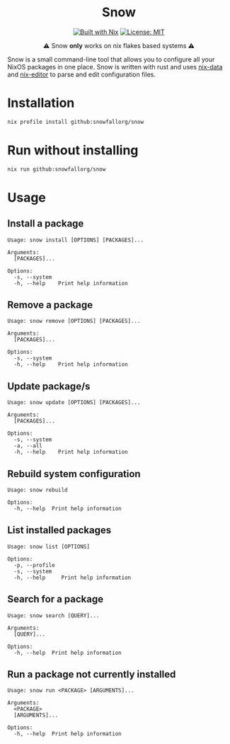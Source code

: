 <div align="center">

Snow
===
[![Built with Nix][builtwithnix badge]][builtwithnix]
[![License: MIT][MIT badge]][MIT]

:warning: Snow **only** works on nix flakes based systems :warning:

</div>

Snow is a small command-line tool that allows you to configure all your NixOS packages in one place. Snow is written with rust and uses [nix-data](https://github.com/snowfallorg/nix-data) and [nix-editor](https://github.com/snowfallorg/nix-editor) to parse and edit configuration files.


# Installation
```bash
nix profile install github:snowfallorg/snow
```

# Run without installing
```bash
nix run github:snowfallorg/snow
```

# Usage

## Install a package
```
Usage: snow install [OPTIONS] [PACKAGES]...

Arguments:
  [PACKAGES]...  

Options:
  -s, --system  
  -h, --help    Print help information
```

## Remove a package
```
Usage: snow remove [OPTIONS] [PACKAGES]...

Arguments:
  [PACKAGES]...  

Options:
  -s, --system  
  -h, --help    Print help information
```

## Update package/s
```
Usage: snow update [OPTIONS] [PACKAGES]...

Arguments:
  [PACKAGES]...  

Options:
  -s, --system  
  -a, --all     
  -h, --help    Print help information
```

## Rebuild system configuration
```
Usage: snow rebuild

Options:
  -h, --help  Print help information
```

## List installed packages
```
Usage: snow list [OPTIONS]

Options:
  -p, --profile  
  -s, --system   
  -h, --help     Print help information
```

## Search for a package
```
Usage: snow search [QUERY]...

Arguments:
  [QUERY]...  

Options:
  -h, --help  Print help information
```

## Run a package not currently installed
```
Usage: snow run <PACKAGE> [ARGUMENTS]...

Arguments:
  <PACKAGE>       
  [ARGUMENTS]...  

Options:
  -h, --help  Print help information
```

[builtwithnix badge]: https://img.shields.io/badge/Built%20With-Nix-41439A?style=for-the-badge&logo=nixos&logoColor=white
[builtwithnix]: https://builtwithnix.org/
[MIT badge]: https://img.shields.io/badge/License-MIT-blue.svg?style=for-the-badge
[MIT]: https://opensource.org/licenses/MIT
